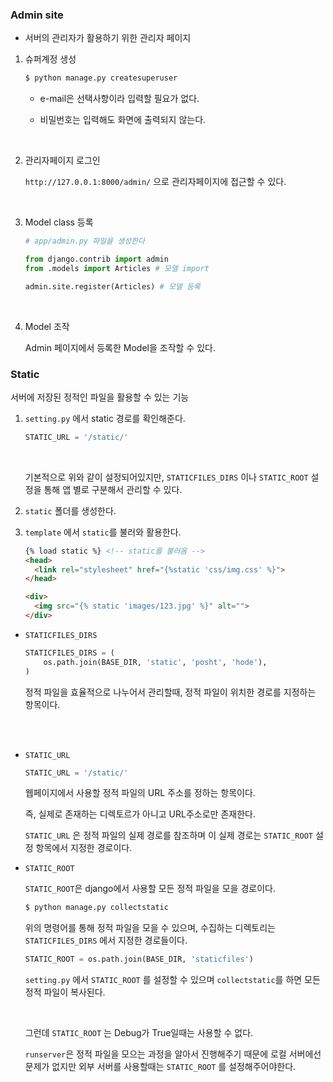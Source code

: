 

### Admin site



- 서버의 관리자가 활용하기 위한 관리자 페이지



1. 슈퍼계정 생성

   ```bash
   $ python manage.py createsuperuser
   ```

   - e-mail은 선택사항이라 입력할 필요가 없다.

   - 비밀번호는 입력해도 화면에 출력되지 않는다.

     <br>

2. 관리자페이지 로그인

   `http://127.0.0.1:8000/admin/` 으로 관리자페이지에 접근할 수 있다.

   <br>

3. Model class 등록

   ```python
   # app/admin.py 파일을 생성한다
   
   from django.contrib import admin
   from .models import Articles # 모델 import
   
   admin.site.register(Articles) # 모델 등록
   ```

   <br>

4. Model 조작

   Admin 페이지에서 등록한 Model을 조작할 수 있다.



### Static

서버에 저장된 정적인 파일을 활용할 수 있는 기능



1. `setting.py` 에서 static 경로를 확인해준다.

   ```python
   STATIC_URL = '/static/'
   ```

   

   <br>

   기본적으로 위와 같이 설정되어있지만, `STATICFILES_DIRS` 이나 `STATIC_ROOT`  설정을 통해 앱 별로 구분해서 관리할 수 있다.

   

2. `static` 폴더를 생성한다.

3. `template` 에서 `static`를 불러와 활용한다.

   ```html
   {% load static %} <!-- static를 불러옴 -->
   <head>
     <link rel="stylesheet" href="{%static 'css/img.css' %}">
   </head>
   
   <div>
     <img src="{% static 'images/123.jpg' %}" alt="">
   </div>
   ```




- `STATICFILES_DIRS`

  ```python
  STATICFILES_DIRS = (
      os.path.join(BASE_DIR, 'static', 'posht', 'hode'),
  )
  ```

  정적 파일을 효율적으로 나누어서 관리할때, 정적 파일이 위치한 경로를 지정하는 항목이다.

  <br>

  <br>

- `STATIC_URL` 

  

  ```python
  STATIC_URL = '/static/'
  ```

  

  웹페이지에서 사용할 정적 파일의 URL 주소를 정하는 항목이다.

  즉, 실제로 존재하는 디렉토르가 아니고 URL주소로만 존재한다.

  `STATIC_URL` 은 정적 파일의 실제 경로를 참조하며 이 실제 경로는 `STATIC_ROOT` 설정 항목에서 지정한 경로이다.

  

- `STATIC_ROOT`

  `STATIC_ROOT`은 django에서 사용할 모든 정적 파일을 모을 경로이다.

  ```bash
  $ python manage.py collectstatic 
  ```

  위의 명령어를 통해 정적 파일을 모을 수 있으며, 수집하는 디렉토리는 `STATICFILES_DIRS` 에서 지정한 경로들이다.

  ```python
  STATIC_ROOT = os.path.join(BASE_DIR, 'staticfiles')
  ```

  `setting.py` 에서 `STATIC_ROOT` 를 설정할 수 있으며 `collectstatic`를 하면 모든 정적 파일이 복사된다.

  <br>

  그런데  `STATIC_ROOT`  는 Debug가 True일때는 사용할 수 없다.

  `runserver`은 정적 파일을 모으는 과정을 알아서 진행해주기 때문에 로컬 서버에선 문제가 없지만 외부 서버를 사용할때는 `STATIC_ROOT` 를 설정해주어야한다.





